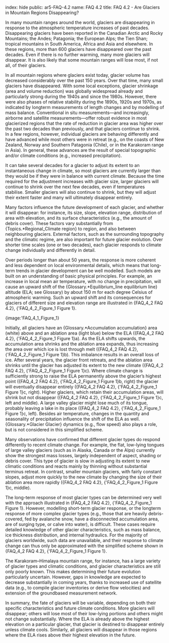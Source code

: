 index: hide
public: ar5-FAQ-4.2
name: FAQ 4.2
title: FAQ 4.2 - Are Glaciers in Mountain Regions Disappearing?

In many mountain ranges around the world, glaciers are disappearing in response to the atmospheric temperature increases of past decades. Disappearing glaciers have been reported in the Canadian Arctic and Rocky Mountains; the Andes; Patagonia; the European Alps; the Tien Shan; tropical mountains in South America, Africa and Asia and elsewhere. In these regions, more than 600 glaciers have disappeared over the past decades. Even if there is no further warming, many more glaciers will disappear. It is also likely that some mountain ranges will lose most, if not all, of their glaciers.

In all mountain regions where glaciers exist today, glacier volume has decreased considerably over the past 150 years. Over that time, many small glaciers have disappeared. With some local exceptions, glacier shrinkage (area and volume reduction) was globally widespread already and particularly strong during the 1940s and since the 1980s. However, there were also phases of relative stability during the 1890s, 1920s and 1970s, as indicated by longterm measurements of length changes and by modelling of mass balance. Conventional in situ measurements—and increasingly, airborne and satellite measurements—offer robust evidence in most glacierized regions that the rate of reduction in glacier area was higher over the past two decades than previously, and that glaciers continue to shrink. In a few regions, however, individual glaciers are behaving differently and have advanced while most others were in retreat (e.g., on the coasts of New Zealand, Norway and Southern Patagonia (Chile), or in the Karakoram range in Asia). In general, these advances are the result of special topographic and/or climate conditions (e.g., increased precipitation).

It can take several decades for a glacier to adjust its extent to an instantaneous change in climate, so most glaciers are currently larger than they would be if they were in balance with current climate. Because the time required for the adjustment increases with glacier size, larger glaciers will continue to shrink over the next few decades, even if temperatures stabilise. Smaller glaciers will also continue to shrink, but they will adjust their extent faster and many will ultimately disappear entirely.

Many factors influence the future development of each glacier, and whether it will disappear: for instance, its size, slope, elevation range, distribution of area with elevation, and its surface characteristics (e.g., the amount of debris cover). These factors vary substantially from {Topics.*Regional_Climate region} to region, and also between neighbouring glaciers. External factors, such as the surrounding topography and the climatic regime, are also important for future glacier evolution. Over shorter time scales (one or two decades), each glacier responds to climate change individually and differently in detail.

Over periods longer than about 50 years, the response is more coherent and less dependent on local environmental details, which means that long-term trends in glacier development can be well modelled. Such models are built on an understanding of basic physical principles. For example, an increase in local mean air temperature, with no change in precipitation, will cause an upward shift of the {Glossary.*Equilibrium_line equilibrium line} altitude (ELA; see Glossary) by about 150 m for each degree Celsius of atmospheric warming. Such an upward shift and its consequences for glaciers of different size and elevation range are illustrated in {FAQ_4_2 FAQ 4.2}, {'FAQ_4_2_Figure_1 Figure 1}.

{image:'FAQ_4_1_Figure_1}

Initially, all glaciers have an {Glossary.*Accumulation accumulation} area (white) above and an ablation area (light blue) below the ELA ({FAQ_4_2 FAQ 4.2}, {'FAQ_4_2_Figure_1 Figure 1}a). As the ELA shifts upwards, the accumulation area shrinks and the ablation area expands, thus increasing the area over which ice is lost through melt ({FAQ_4_2 FAQ 4.2}, {'FAQ_4_2_Figure_1 Figure 1}b). This imbalance results in an overall loss of ice. After several years, the glacier front retreats, and the ablation area shrinks until the glacier has adjusted its extent to the new climate ({FAQ_4_2 FAQ 4.2}, {'FAQ_4_2_Figure_1 Figure 1}c). Where climate change is sufficiently strong to raise the ELA permanently above the glacier’s highest point ({FAQ_4_2 FAQ 4.2}, {'FAQ_4_2_Figure_1 Figure 1}b, right) the glacier will eventually disappear entirely ({FAQ_4_2 FAQ 4.2}, {'FAQ_4_2_Figure_1 Figure 1}c, right). Higher glaciers, which retain their accumulation areas, will shrink but not disappear ({FAQ_4_2 FAQ 4.2}, {'FAQ_4_2_Figure_1 Figure 1}c, left and middle). A large valley glacier might lose much of its tongue, probably leaving a lake in its place ({FAQ_4_2 FAQ 4.2}, {'FAQ_4_2_Figure_1 Figure 1}c, left). Besides air temperature, changes in the quantity and seasonality of precipitation influence the shift of the ELA as well. {Glossary.*Glacier Glacier} dynamics (e.g., flow speed) also plays a role, but is not considered in this simplified scheme.

Many observations have confirmed that different glacier types do respond differently to recent climate change. For example, the flat, low-lying tongues of large valley glaciers (such as in Alaska, Canada or the Alps) currently show the strongest mass losses, largely independent of aspect, shading or debris cover. This type of glacier is slow in adjusting its extent to new climatic conditions and reacts mainly by thinning without substantial terminus retreat. In contrast, smaller mountain glaciers, with fairly constant slopes, adjust more quickly to the new climate by changing the size of their ablation area more rapidly ({FAQ_4_2 FAQ 4.2}, {'FAQ_4_2_Figure_1 Figure 1}c, middle).

The long-term response of most glacier types can be determined very well with the approach illustrated in {FAQ_4_2 FAQ 4.2}, {'FAQ_4_2_Figure_1 Figure 1}. However, modelling short-term glacier response, or the longterm response of more complex glacier types (e.g., those that are heavily debris-covered, fed by avalanche snow, have a disconnected accumulation area, are of surging type, or calve into water), is difficult. These cases require detailed knowledge of other glacier characteristics, such as mass balance, ice thickness distribution, and internal hydraulics. For the majority of glaciers worldwide, such data are unavailable, and their response to climate change can thus only be approximated with the simplified scheme shown in {FAQ_4_2 FAQ 4.2}, {'FAQ_4_2_Figure_1 Figure 1}.

The Karakoram–Himalaya mountain range, for instance, has a large variety of glacier types and climatic conditions, and glacier characteristics are still only poorly known. This makes determining their future evolution particularly uncertain. However, gaps in knowledge are expected to decrease substantially in coming years, thanks to increased use of satellite data (e.g., to compile glacier inventories or derive flow velocities) and extension of the groundbased measurement network.

In summary, the fate of glaciers will be variable, depending on both their specific characteristics and future climate conditions. More glaciers will disappear; others will lose most of their low-lying portions and others might not change substantially. Where the ELA is already above the highest elevation on a particular glacier, that glacier is destined to disappear entirely unless climate cools. Similarly, all glaciers will disappear in those regions where the ELA rises above their highest elevation in the future.
